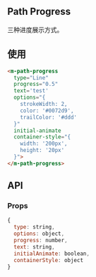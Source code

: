 ## Path Progress

三种进度展示方式。

## 使用

```html
<m-path-progress 
  type="Line" 
  progress="0.5" 
  text='test' 
  options="{
    strokeWidth: 2,
    color: '#0072d9',
    trailColor: '#ddd'
  }"
  initial-animate 
  container-style="{
    width: '200px',
    height: '20px'
  }">
</m-path-progress>
```

## API

### Props

```jsx
{
  type: string,
  options: object,
  progress: number,
  text: string,
  initialAnimate: boolean,
  containerStyle: object
}
```